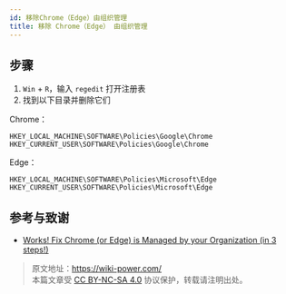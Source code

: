 ```yaml
---
id: 移除Chrome（Edge）由组织管理
title: 移除 Chrome（Edge） 由组织管理
---
```


## 步骤

1. `Win` + `R`，输入 `regedit` 打开注册表
2. 找到以下目录并删除它们

Chrome：

```
HKEY_LOCAL_MACHINE\SOFTWARE\Policies\Google\Chrome
HKEY_CURRENT_USER\SOFTWARE\Policies\Google\Chrome
```

Edge：

```
HKEY_LOCAL_MACHINE\SOFTWARE\Policies\Microsoft\Edge
HKEY_CURRENT_USER\SOFTWARE\Policies\Microsoft\Edge
```

## 参考与致谢 

- [Works! Fix Chrome (or Edge) is Managed by your Organization (in 3 steps!)](https://www.joshualowcock.com/guide/fix-chrome-is-managed-by-your-organization-in-3-steps/)

> 原文地址：<https://wiki-power.com/>  
> 本篇文章受 [CC BY-NC-SA 4.0](https://creativecommons.org/licenses/by/4.0/deed.zh) 协议保护，转载请注明出处。
